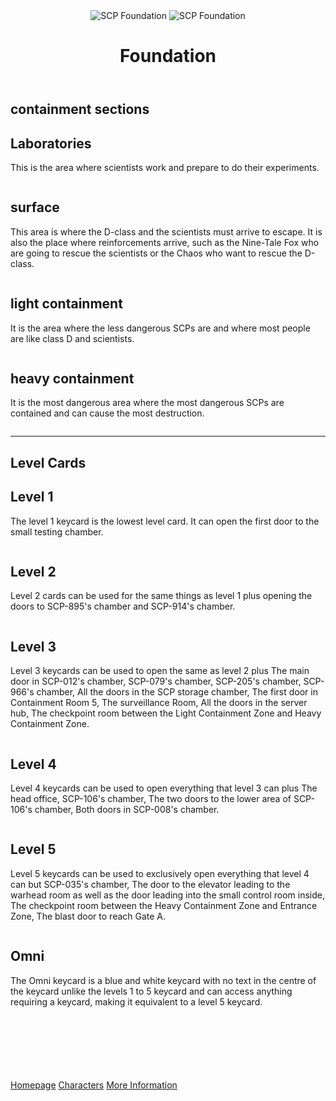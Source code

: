 <!DOCTYPE html>
<html lang="en">
<head>
    <meta charset="UTF-8">
    <meta name="viewport" content="width=device-width, initial-scale=1.0">
    <title>Foundation</title>
    <link rel="stylesheet" type="text/css" href="style.css">
</head>
<body>
    <!-- header -->
    <header>
        <div class="header">
            <!-- logos -->
            <img class="scp-logo" src="https://encrypted-tbn0.gstatic.com/images?q=tbn:ANd9GcTYTEdVZ7ok8T95ZMaLAgN0oKegnbc_bgpW9A&s" alt="SCP Foundation">
            <img class="scp-logo2" src="https://encrypted-tbn0.gstatic.com/images?q=tbn:ANd9GcTYTEdVZ7ok8T95ZMaLAgN0oKegnbc_bgpW9A&s" alt="SCP Foundation">
            <!-- title -->
            <h1>Foundation</h1>
        </div>
    </header>
    <!-- article -->
    <article>
        <!-- title containment -->
        <h1 class="h1">containment sections</h1>
        <section class="section-2">
            <div>
                <h2>Laboratories</h2>
                <p>This is the area where scientists work and prepare to do their experiments.</p>
            </div>
            <img class="img-foundation" src="https://encrypted-tbn0.gstatic.com/images?q=tbn:ANd9GcSrw5LCqy1jfbx5NYGoEhorps7_b8BTkXoteg&s" alt="">
        </section>
        <section class="section-2">
            <div>
                <h2>surface</h2>
                <p>This area is where the D-class and the scientists must arrive to escape. It is also the place where reinforcements arrive, such as the Nine-Tale Fox who are going to rescue the scientists or the Chaos who want to rescue the D-class.</p>
            </div>
            <img class="img-foundation" src="https://encrypted-tbn0.gstatic.com/images?q=tbn:ANd9GcRWjkuerkB-yi1fzttdpeCQIfP2K30OMWs1tw&s" alt="">
        </section>
        <section class="section-2">
            <div>
                <h2>light containment</h2>
                <p>It is the area where the less dangerous SCPs are and where most people are like class D and scientists.</p>
            </div>
            <img class="img-foundation" src="https://encrypted-tbn0.gstatic.com/images?q=tbn:ANd9GcR7JcIa0S8GyA0m1QniBxxQyHpcLn01kahgHg&s" alt="">
        </section>
        <section class="section-2">
            <div>
                <h2>heavy containment</h2>
                <p>It is the most dangerous area where the most dangerous SCPs are contained and can cause the most destruction.</p>
            </div>
            <img class="img-foundation" src="https://encrypted-tbn0.gstatic.com/images?q=tbn:ANd9GcQR-kl1dqJUCZ7pTMKEEU2EVCvHIoZjkERtSw&s" alt="">
        </section>
        <hr>
        <!-- title level cards -->
        <h1 class="h1">Level Cards</h1>
        <section class="section-2">
            <div>
                <h2>Level 1</h2>
                <p>The level 1 keycard is the lowest level card. It can open the first door to the small testing chamber.</p>
            </div>
            <img class="img-foundation" src="https://encrypted-tbn0.gstatic.com/images?q=tbn:ANd9GcT0wfgf2WsyL2jNOTpVXGugvqr6euHUqM-aQA&s" alt="">
        </section>
        <section class="section-2">
            <div>
                <h2>Level 2</h2>
                <p>Level 2 cards can be used for the same things as level 1 plus opening the doors to SCP-895's chamber and SCP-914's chamber.</p>
            </div>
            <img class="img-foundation" src="https://encrypted-tbn0.gstatic.com/images?q=tbn:ANd9GcQVrWRQHW1Lm139MuwLTuUqCeYMTELa1AarlA&s" alt="">
        </section>
        <section class="section-2">
            <div>
                <h2>Level 3</h2>
                <p>Level 3 keycards can be used to open the same as level 2 plus The main door in SCP-012's chamber, SCP-079's chamber, SCP-205's chamber, SCP-966's chamber, All the doors in the SCP storage chamber, The first door in Containment Room 5, The surveillance Room, All the doors in the server hub, The checkpoint room between the Light Containment Zone and Heavy Containment Zone.</p>
            </div>
            <img class="img-foundation" src="https://i.pinimg.com/originals/39/55/34/395534ab6913a11cd74590b816739371.png" alt="">
        </section>
        <section class="section-2">
            <div id="mas-grande">
                <h2>Level 4</h2>
                <p>Level 4 keycards can be used to open everything that level 3 can plus The head office, SCP-106's chamber, The two doors to the lower area of ​​SCP-106's chamber, Both doors in SCP-008's chamber.</p>
            </div>
            <img class="img-foundation" src="https://i.pinimg.com/originals/f3/6d/ce/f36dce00f98c7d8c091e22b5040348ef.png" alt="">
        </section>
        <section class="section-2">
            <div>
                <h2>Level 5</h2>
                <p>Level 5 keycards can be used to exclusively open everything that level 4 can but SCP-035's chamber, The door to the elevator leading to the warhead room as well as the door leading into the small control room inside, The checkpoint room between the Heavy Containment Zone and Entrance Zone, The blast door to reach Gate A.</p>
            </div>
            <img class="img-foundation" src="https://encrypted-tbn0.gstatic.com/images?q=tbn:ANd9GcS9dgcyuRaC_UaqK52AV5C7vUgiwAr4EWPDgw&s" alt="">
        </section>
        <section class="section-2">
            <div>
                <h2>Omni</h2>
                <p>The Omni keycard is a blue and white keycard with no text in the centre of the keycard unlike the levels 1 to 5 keycard and can access anything requiring a keycard, making it equivalent to a level 5 keycard.</p>
            </div>
            <img class="img-foundation" src="https://c10.patreonusercontent.com/4/patreon-media/p/reward/3474293/7e1844b92c0d4e1f9b86852574b718ca/eyJ3Ijo0MDB9/2.png?token-time=2145916800&token-hash=YZ2XzjHhEPbaB1iRNbypnfIe8Kzd0EDIIUS_nUe9ujA%3D" alt="">
        </section>
    </article>
    <br> <br><br><br><br><br>
    <!-- footer -->
    <footer>
        <div>
            <!-- links webpages -->
            <a class="links" href="index.html">Homepage</a>
            <a class="links" href="character.html">Characters</a>
            <a class="links" href="MoreInformation.html">More Information</a>
        </div>
    </footer>
</body>
</html>
